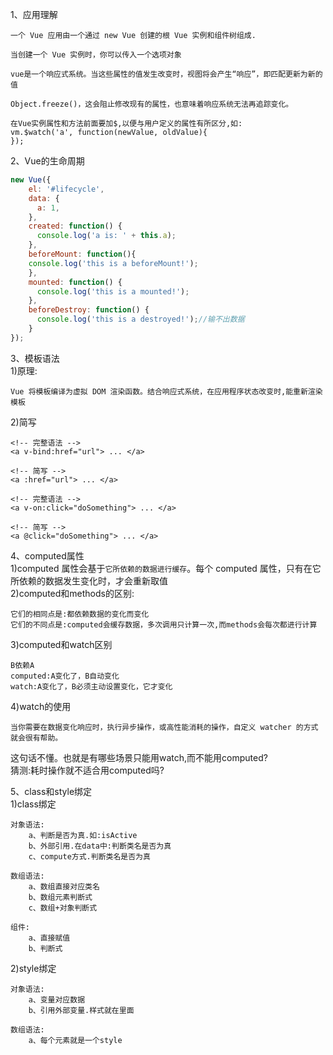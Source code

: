 1、应用理解
```
一个 Vue 应用由一个通过 new Vue 创建的根 Vue 实例和组件树组成.

当创建一个 Vue 实例时，你可以传入一个选项对象

vue是一个响应式系统。当这些属性的值发生改变时，视图将会产生“响应”，即匹配更新为新的值

Object.freeze()，这会阻止修改现有的属性，也意味着响应系统无法再追踪变化。

在Vue实例属性和方法前面要加$,以便与用户定义的属性有所区分,如:
vm.$watch('a', function(newValue, oldValue){
});
```

2、Vue的生命周期
```javascript
new Vue({
    el: '#lifecycle',
    data: {
      a: 1,
    },
    created: function() {
      console.log('a is: ' + this.a);
    },
    beforeMount: function(){
    console.log('this is a beforeMount!');
    },
    mounted: function() {
      console.log('this is a mounted!');
    },
    beforeDestroy: function() {
      console.log('this is a destroyed!');//输不出数据
    }
});
```
3、模板语法<br>
1)原理:
```
Vue 将模板编译为虚拟 DOM 渲染函数。结合响应式系统，在应用程序状态改变时,能重新渲染模板
```
2)简写
```
<!-- 完整语法 -->
<a v-bind:href="url"> ... </a>

<!-- 简写 -->
<a :href="url"> ... </a>
```
```
<!-- 完整语法 -->
<a v-on:click="doSomething"> ... </a>

<!-- 简写 -->
<a @click="doSomething"> ... </a>
```
4、computed属性<br>
1)computed 属性会基于`它所依赖的数据进行缓存`。每个 computed 属性，只有在它所依赖的数据发生变化时，才会重新取值<br>
2)computed和methods的区别:
```
它们的相同点是:都依赖数据的变化而变化
它们的不同点是:computed会缓存数据，多次调用只计算一次,而methods会每次都进行计算
```
3)computed和watch区别
```
B依赖A
computed:A变化了，B自动变化
watch:A变化了，B必须主动设置变化，它才变化
```
4)watch的使用
```
当你需要在数据变化响应时，执行异步操作，或高性能消耗的操作，自定义 watcher 的方式就会很有帮助。
```
这句话不懂。也就是有哪些场景只能用watch,而不能用computed?<br>
猜测:耗时操作就不适合用computed吗?

5、class和style绑定<br>
1)class绑定
```
对象语法:
    a、判断是否为真.如:isActive
    b、外部引用.在data中:判断类名是否为真
    c、compute方式.判断类名是否为真

数组语法:
    a、数组直接对应类名
    b、数组元素判断式
    c、数组+对象判断式
    
组件:
    a、直接赋值
    b、判断式
```
2)style绑定
```
对象语法:
    a、变量对应数据
    b、引用外部变量.样式就在里面
    
数组语法:
    a、每个元素就是一个style
```
